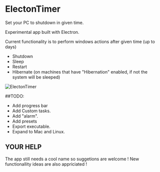 # ElectonTimer

Set your PC to shutdown in given time.

Experimental app built with Electron.

Current functionality is to perform windows actions after given time (up to days)
- Shutdown
- Sleep
- Restart
- Hibernate (on machines that have "Hibernation" enabled, if not the system will be sleeped)


![ElectonTimer](https://i.gyazo.com/798cb545673a2438b5bb9e43c8ab82a7.png)


##TODO:
- Add progress bar
- Add Custom tasks.
- Add "alarm".
- Add presets
- Export executable.
- Expand to Mac and Linux.


## YOUR HELP
The app still needs a cool name so suggetions are welcome !
New functionallity ideas are also appriciated !
